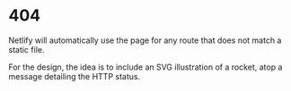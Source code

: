 # 404

Netlify will automatically use the page for any route that does not match a static file.

For the design, the idea is to include an SVG illustration of a rocket, atop a message detailing the HTTP status.

